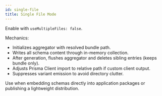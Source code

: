 ```yaml
---
id: single-file
title: Single File Mode
---
```


Enable with `useMultipleFiles: false`.

Mechanics:
- Initializes aggregator with resolved bundle path.
- Writes all schema content through in-memory collection.
- After generation, flushes aggregator and deletes sibling entries (keeps bundle only).
- Adjusts Prisma Client import to relative path if custom client output.
- Suppresses variant emission to avoid directory clutter.

Use when embedding schemas directly into application packages or publishing a lightweight distribution.
